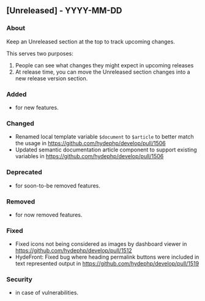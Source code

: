 ## [Unreleased] - YYYY-MM-DD

### About

Keep an Unreleased section at the top to track upcoming changes.

This serves two purposes:

1. People can see what changes they might expect in upcoming releases
2. At release time, you can move the Unreleased section changes into a new release version section.

### Added
- for new features.

### Changed
- Renamed local template variable `$document` to `$article` to better match the usage in https://github.com/hydephp/develop/pull/1506
- Updated semantic documentation article component to support existing variables in https://github.com/hydephp/develop/pull/1506

### Deprecated
- for soon-to-be removed features.

### Removed
- for now removed features.

### Fixed
- Fixed icons not being considered as images by dashboard viewer in https://github.com/hydephp/develop/pull/1512
- HydeFront: Fixed bug where heading permalink buttons were included in text represented output in https://github.com/hydephp/develop/pull/1519

### Security
- in case of vulnerabilities.
